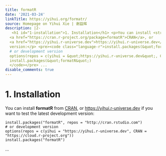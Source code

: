 ```yaml
---
title: formatR
date: '2021-03-24'
linkTitle: https://yihui.org/formatr/
source: Homepage on Yihui Xie | 谢益辉
description: |2-
   <h1 id="1-installation">1. Installation</h1> <p>You can install <strong>formatR</strong> from
  <a href="https://cran.r-project.org/package=formatR">CRAN</a>, or
  <a href="https://yihui.r-universe.dev">https://yihui.r-universe.dev</a> if you want to test the latest development
  version:</p> <pre><code class="language-r">install.packages(&quot;formatR&quot;, repos = &quot;http://cran.rstudio.com&quot;)
  # or development version
  options(repos = c(yihui = &quot;https://yihui.r-universe.dev&quot;, CRAN = &quot;https://cloud.r-project.org&quot;))
  install.packages(&quot;formatR&quot;)
  </code></pre> ...
disable_comments: true
---
```

 <h1 id="1-installation">1. Installation</h1> <p>You can install <strong>formatR</strong> from
<a href="https://cran.r-project.org/package=formatR">CRAN</a>, or
<a href="https://yihui.r-universe.dev">https://yihui.r-universe.dev</a> if you want to test the latest development
version:</p> <pre><code class="language-r">install.packages(&quot;formatR&quot;, repos = &quot;http://cran.rstudio.com&quot;)
# or development version
options(repos = c(yihui = &quot;https://yihui.r-universe.dev&quot;, CRAN = &quot;https://cloud.r-project.org&quot;))
install.packages(&quot;formatR&quot;)
</code></pre> ...